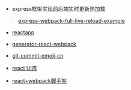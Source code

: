 - express框架实现前后端实时更新热加载

> [express-webpack-full-live-reload-example](https://github.com/kenanpengyou/express-webpack-full-live-reload-example)

- [reactapp](https://github.com/Jackong/generator-reactapp)

- [generator-react-webpack](https://github.com/react-webpack-generators/generator-react-webpack#readme)

- [git-commit-emoji-cn](https://github.com/liuchengxu/git-commit-emoji-cn)
    


- [react UI库](https://reacteasyui.github.io/#/welcome?_k=a9bszw)
- [react+webpack脚手架](https://github.com/aemoe/webpack-react-framework)